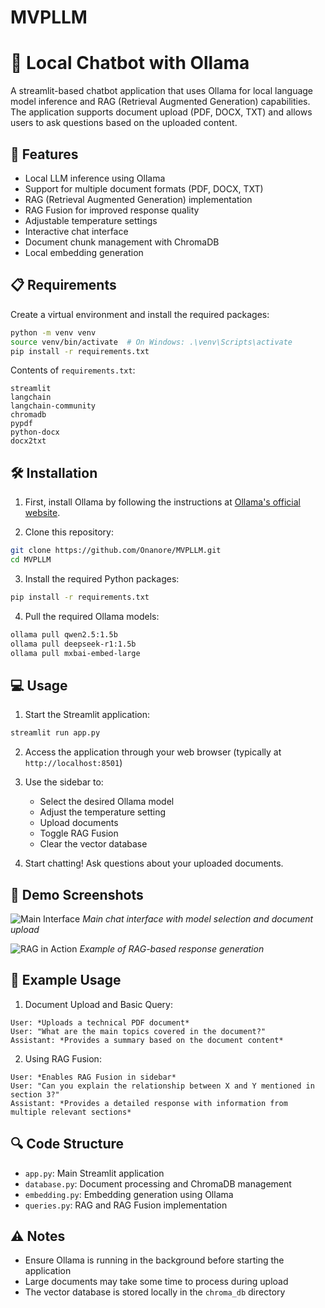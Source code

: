 # MVPLLM
# 🤖 Local Chatbot with Ollama

A streamlit-based chatbot application that uses Ollama for local language model inference and RAG (Retrieval Augmented Generation) capabilities. The application supports document upload (PDF, DOCX, TXT) and allows users to ask questions based on the uploaded content.

## 🚀 Features

- Local LLM inference using Ollama
- Support for multiple document formats (PDF, DOCX, TXT)
- RAG (Retrieval Augmented Generation) implementation
- RAG Fusion for improved response quality
- Adjustable temperature settings
- Interactive chat interface
- Document chunk management with ChromaDB
- Local embedding generation

## 📋 Requirements

Create a virtual environment and install the required packages:

```bash
python -m venv venv
source venv/bin/activate  # On Windows: .\venv\Scripts\activate
pip install -r requirements.txt
```

Contents of `requirements.txt`:
```
streamlit
langchain
langchain-community
chromadb
pypdf
python-docx
docx2txt
```

## 🛠️ Installation

1. First, install Ollama by following the instructions at [Ollama's official website](https://ollama.ai/).

2. Clone this repository:
```bash
git clone https://github.com/Onanore/MVPLLM.git
cd MVPLLM
```

3. Install the required Python packages:
```bash
pip install -r requirements.txt
```

4. Pull the required Ollama models:
```bash
ollama pull qwen2.5:1.5b
ollama pull deepseek-r1:1.5b
ollama pull mxbai-embed-large
```

## 💻 Usage

1. Start the Streamlit application:
```bash
streamlit run app.py
```

2. Access the application through your web browser (typically at `http://localhost:8501`)

3. Use the sidebar to:
   - Select the desired Ollama model
   - Adjust the temperature setting
   - Upload documents
   - Toggle RAG Fusion
   - Clear the vector database

4. Start chatting! Ask questions about your uploaded documents.

## 📸 Demo Screenshots

![Main Interface](https://i.imgur.com/placeholder1.png)
*Main chat interface with model selection and document upload*

![RAG in Action](https://i.imgur.com/placeholder2.png)
*Example of RAG-based response generation*

## 📝 Example Usage

1. Document Upload and Basic Query:
```
User: *Uploads a technical PDF document*
User: "What are the main topics covered in the document?"
Assistant: *Provides a summary based on the document content*
```

2. Using RAG Fusion:
```
User: *Enables RAG Fusion in sidebar*
User: "Can you explain the relationship between X and Y mentioned in section 3?"
Assistant: *Provides a detailed response with information from multiple relevant sections*
```

## 🔍 Code Structure

- `app.py`: Main Streamlit application
- `database.py`: Document processing and ChromaDB management
- `embedding.py`: Embedding generation using Ollama
- `queries.py`: RAG and RAG Fusion implementation

## ⚠️ Notes

- Ensure Ollama is running in the background before starting the application
- Large documents may take some time to process during upload
- The vector database is stored locally in the `chroma_db` directory
